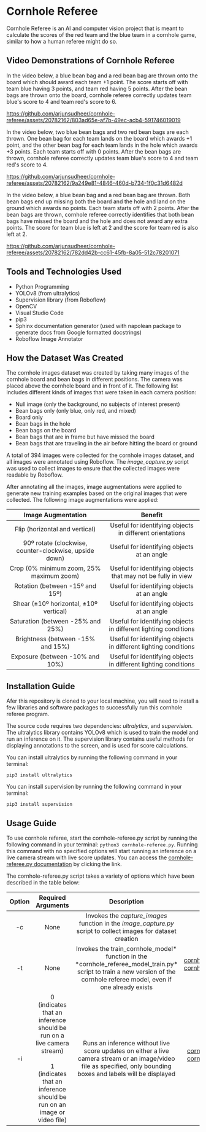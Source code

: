 # Cornhole Referee

Cornhole Referee is an AI and computer vision project that is meant to calculate the scores of the red team and the blue team in a cornhole game, similar to how a human referee might do so.

## Video Demonstrations of Cornhole Referee

In the video below, a blue bean bag and a red bean bag are thrown onto the board which should award each team +1 point. The score starts off with team blue having 3 points, and team red having 5 points. After the bean bags are thrown onto the board, cornhole referee correctly updates team blue's score to 4 and team red's score to 6.

https://github.com/arjunsudheer/cornhole-referee/assets/20782162/803ad65e-af7b-49ec-acb4-591746019019

In the video below, two blue bean bags and two red bean bags are each thrown. One bean bag for each team lands on the board which awards +1 point, and the other bean bag for each team lands in the hole which awards +3 points. Each team starts off with 0 points. After the bean bags are thrown, cornhole referee correctly updates team blue's score to 4 and team red's score to 4.

https://github.com/arjunsudheer/cornhole-referee/assets/20782162/9a249e81-4846-460d-b734-1f0c31d6482d

In the video below, a blue bean bag and a red bean bag are thrown. Both bean bags end up missing both the board and the hole and land on the ground which awards no points. Each team starts off with 2 points. After the bean bags are thrown, cornhole referee correctly identifies that both bean bags have missed the board and the hole and does not award any extra points. The score for team blue is left at 2 and the score for team red is also left at 2.

https://github.com/arjunsudheer/cornhole-referee/assets/20782162/782dd42b-cc61-45fb-8a05-512c78201071

## Tools and Technologies Used

- Python Programming
- YOLOv8 (from ultralytics)
- Supervision library (from Roboflow)
- OpenCV
- Visual Studio Code
- pip3
- Sphinx documentation generator (used with napolean package to generate docs from Google formatted docstrings)
- Roboflow Image Annotator

## How the Dataset Was Created

The cornhole images dataset was created by taking many images of the cornhole board and bean bags in different positions. The camera was placed above the cornhole board and in front of it. The following list includes different kinds of images that were taken in each camera position:

- Null image (only the background, no subjects of interest present)
- Bean bags only (only blue, only red, and mixed)
- Board only
- Bean bags in the hole
- Bean bags on the board
- Bean bags that are in frame but have missed the board
- Bean bags that are traveling in the air before hitting the board or ground

A total of 394 images were collected for the cornhole images dataset, and all images were annotated using Roboflow. The _image_capture.py_ script was used to collect images to ensure that the collected images were readable by Roboflow.

After annotating all the images, image augmentations were applied to generate new training examples based on the original images that were collected. The following image augmentations were applied:

|                   Image Augmentation                   |                             Benefit                             |
| :----------------------------------------------------: | :-------------------------------------------------------------: |
|             Flip (horizontal and vertical)             |    Useful for identifying objects in different orientations     |
| 90º rotate (clockwise, counter-clockwise, upside down) |           Useful for identifying objects at an angle            |
|        Crop (0% minimum zoom, 25% maximum zoom)        |  Useful for identifying objects that may not be fully in view   |
|            Rotation (between -15º and 15º)             |           Useful for identifying objects at an angle            |
|         Shear (±10º horizontal, ±10º vertical)         |           Useful for identifying objects at an angle            |
|           Saturation (between -25% and 25%)            | Useful for identifying objects in different lighting conditions |
|           Brightness (between -15% and 15%)            | Useful for identifying objects in different lighting conditions |
|            Exposure (between -10% and 10%)             | Useful for identifying objects in different lighting conditions |

## Installation Guide

Afer this repository is cloned to your local machine, you will need to install a few libraries and software packages to successfully run this cornhole referee program.

The source code requires two dependencies: _ultralytics_, and _supervision_. The ultralytics library contains YOLOv8 which is used to train the model and run an inference on it. The supervision library contains useful methods for displaying annotations to the screen, and is used for score calculations.

You can install ultralytics by running the following command in your terminal:

```
pip3 install ultralytics
```

You can install supervision by running the following command in your terminal:

```
pip3 install supervision
```

## Usage Guide

To use cornhole referee, start the cornhole-referee.py script by running the following command in your terminal: `python3 cornhole-referee.py`. Running this command with no specified options will start running an inference on a live camera stream with live score updates. You can access the [cornhole-referee.py documentation](docs/_build/html/cornhole_referee.html) by clicking the link.

The cornhole-referee.py script takes a variety of options which have been described in the table below:

| Option |                                                                   Required Arguments                                                                    |                                                                                 Description                                                                                  |                                                                               Relevant Links                                                                                |
| :----: | :-----------------------------------------------------------------------------------------------------------------------------------------------------: | :--------------------------------------------------------------------------------------------------------------------------------------------------------------------------: | :-------------------------------------------------------------------------------------------------------------------------------------------------------------------------: |
|   -c   |                                                                          None                                                                           |                                Invokes the _capture_images_ function in the _image_capture.py_ script to collect images for dataset creation                                 |                               [image_capture.py](image_capture.py) <br> [image_capture.py documentation](docs/_build/html/image_capture.html)                               |
|   -t   |                                                                          None                                                                           | Invokes the train_cornhole_model* function in the *cornhole_referee_model_train.py\* script to train a new version of the cornhole referee model, even if one already exists | [cornhole_referee_model_train.py](cornhole_referee_model_train.py) <br> [cornhole_referee_model_train.py documentation](docs/_build/html/cornhole_referee_model_train.html) |
|   -i   | 0 (indicates that an inference should be run on a live camera stream) <br> <br> 1 (indicates that an inference should be run on an image or video file) |      Runs an inference without live score updates on either a live camera stream or an image/video file as specified, only bounding boxes and labels will be displayed       |     [cornhole_referee_inference.py](cornhole_referee_inference.py) <br> [cornhole_referee_inference.py documentation](docs/_build/html/cornhole_referee_inference.html)     |

